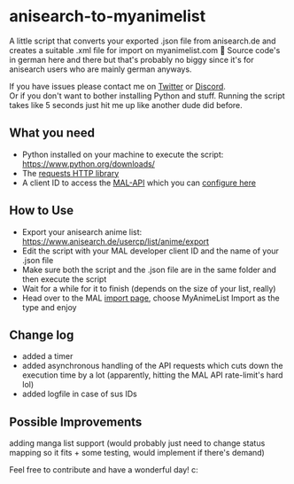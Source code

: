 
# anisearch-to-myanimelist

A little script that converts your exported .json file from anisearch.de and creates a suitable .xml file for import on myanimelist.com 🎌
Source code's in german here and there but that's probably no biggy since it's for anisearch users who are mainly german anyways.

If you have issues please contact me on [Twitter](https://twitter.com/voidedmile) or [Discord](https://discord.com/users/104627481767604224).  
Or if you don't want to bother installing Python and stuff. Running the script takes like 5 seconds just hit me up like another dude did before.




## What you need

- Python installed on your machine to execute the script: https://www.python.org/downloads/
- The [requests HTTP library](https://pypi.org/project/requests/)
- A client ID to access the [MAL-API](https://myanimelist.net/clubs.php?cid=13727) which you can [configure here](https://myanimelist.net/apiconfig)


## How to Use

- Export your anisearch anime list: https://www.anisearch.de/usercp/list/anime/export
- Edit the script with your MAL developer client ID and the name of your .json file
- Make sure both the script and the .json file are in the same folder and then execute the script
- Wait for a while for it to finish (depends on the size of your list, really)
- Head over to the MAL [import page](https://myanimelist.net/import.php), choose MyAnimeList Import as the type and enjoy


## Change log

- added a timer
- added asynchronous handling of the API requests which cuts down the execution time by a lot (apparently, hitting the MAL API rate-limit's hard lol)
- added logfile in case of sus IDs


## Possible Improvements

adding manga list support (would probably just need to change status mapping so it fits + some testing, would implement if there's demand)


Feel free to contribute and have a wonderful day! c:
